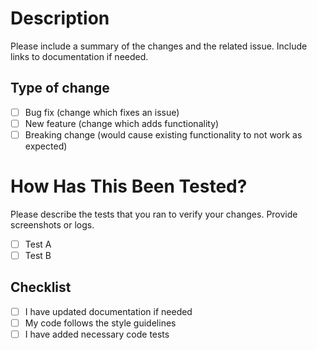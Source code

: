 # Description

Please include a summary of the changes and the related issue. Include links to documentation if needed.

## Type of change

- [ ] Bug fix (change which fixes an issue)
- [ ] New feature (change which adds functionality)
- [ ] Breaking change (would cause existing functionality to not work as expected)

# How Has This Been Tested?

Please describe the tests that you ran to verify your changes. Provide screenshots or logs.

- [ ] Test A
- [ ] Test B

## Checklist

- [ ] I have updated documentation if needed
- [ ] My code follows the style guidelines
- [ ] I have added necessary code tests